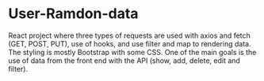 # User-Ramdon-data

React project where three types of requests are used with axios and fetch (GET, POST, PUT), use of hooks, and use filter and map to rendering data. The styling is mostly Bootstrap with some CSS. One of the main goals is the use of data from the front end with the API (show, add, delete, edit and filter).

